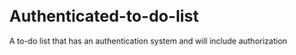 # Authenticated-to-do-list
A to-do list that has an authentication system and will include authorization
